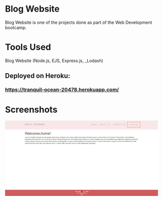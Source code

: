 # Blog Website
Blog Website is one of the projects done as part of the Web Development bootcamp.

# Tools Used
Blog Website (Node.js, EJS, Express.js, _Lodash)

## Deployed on Heroku:  
### https://tranquil-ocean-20478.herokuapp.com/

# Screenshots
![](screenshots/Blog.jpg)
